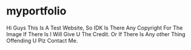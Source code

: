 # myportfolio
Hi Guys This Is A Test Website, So IDK Is There Any Copyright For The Image If There Is I Will Give U The Credit.
Or If There Is Any other Thing Offending U Plz Contact Me.
